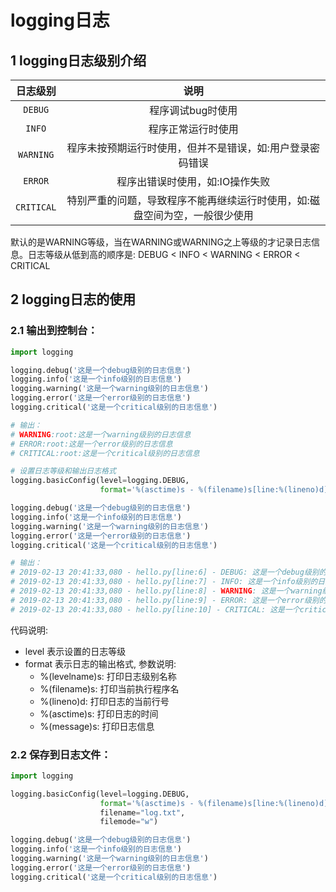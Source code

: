 # logging日志

## 1 logging日志级别介绍
日志级别|说明
:--:|:--:|
|```DEBUG```|程序调试bug时使用
|```INFO```|程序正常运行时使用
|```WARNING```|程序未按预期运行时使用，但并不是错误，如:用户登录密码错误
|```ERROR```|程序出错误时使用，如:IO操作失败
|```CRITICAL```|特别严重的问题，导致程序不能再继续运行时使用，如:磁盘空间为空，一般很少使用
默认的是WARNING等级，当在WARNING或WARNING之上等级的才记录日志信息。日志等级从低到高的顺序是: DEBUG < INFO < WARNING < ERROR < CRITICAL

## 2 logging日志的使用
### 2.1 输出到控制台：
```python
import logging

logging.debug('这是一个debug级别的日志信息')
logging.info('这是一个info级别的日志信息')
logging.warning('这是一个warning级别的日志信息')
logging.error('这是一个error级别的日志信息')
logging.critical('这是一个critical级别的日志信息')

# 输出：
# WARNING:root:这是一个warning级别的日志信息
# ERROR:root:这是一个error级别的日志信息
# CRITICAL:root:这是一个critical级别的日志信息
```
```python
# 设置日志等级和输出日志格式
logging.basicConfig(level=logging.DEBUG,
                    format='%(asctime)s - %(filename)s[line:%(lineno)d] - %(levelname)s: %(message)s')

logging.debug('这是一个debug级别的日志信息')
logging.info('这是一个info级别的日志信息')
logging.warning('这是一个warning级别的日志信息')
logging.error('这是一个error级别的日志信息')
logging.critical('这是一个critical级别的日志信息')

# 输出：
# 2019-02-13 20:41:33,080 - hello.py[line:6] - DEBUG: 这是一个debug级别的日志信息
# 2019-02-13 20:41:33,080 - hello.py[line:7] - INFO: 这是一个info级别的日志信息
# 2019-02-13 20:41:33,080 - hello.py[line:8] - WARNING: 这是一个warning级别的日志信息
# 2019-02-13 20:41:33,080 - hello.py[line:9] - ERROR: 这是一个error级别的日志信息
# 2019-02-13 20:41:33,080 - hello.py[line:10] - CRITICAL: 这是一个critical级别的日志信息
```
代码说明:
* level 表示设置的日志等级
* format 表示日志的输出格式, 参数说明:
  * %(levelname)s: 打印日志级别名称
  * %(filename)s: 打印当前执行程序名
  * %(lineno)d: 打印日志的当前行号
  * %(asctime)s: 打印日志的时间
  * %(message)s: 打印日志信息
### 2.2 保存到日志文件：
```python
import logging

logging.basicConfig(level=logging.DEBUG,
                    format='%(asctime)s - %(filename)s[line:%(lineno)d] - %(levelname)s: %(message)s',
                    filename="log.txt",
                    filemode="w")

logging.debug('这是一个debug级别的日志信息')
logging.info('这是一个info级别的日志信息')
logging.warning('这是一个warning级别的日志信息')
logging.error('这是一个error级别的日志信息')
logging.critical('这是一个critical级别的日志信息')
```

